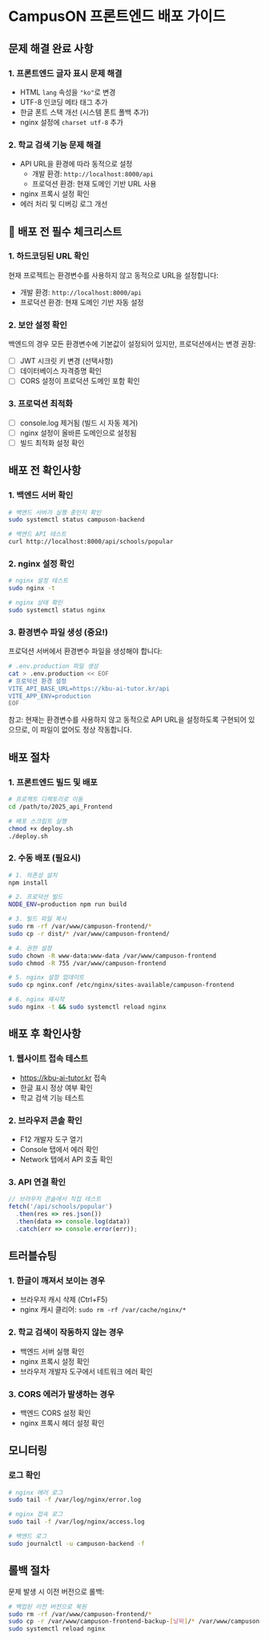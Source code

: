 # CampusON 프론트엔드 배포 가이드

## 문제 해결 완료 사항

### 1. 프론트엔드 글자 표시 문제 해결
- HTML `lang` 속성을 `"ko"`로 변경
- UTF-8 인코딩 메타 태그 추가
- 한글 폰트 스택 개선 (시스템 폰트 폴백 추가)
- nginx 설정에 `charset utf-8` 추가

### 2. 학교 검색 기능 문제 해결
- API URL을 환경에 따라 동적으로 설정
  - 개발 환경: `http://localhost:8000/api`
  - 프로덕션 환경: 현재 도메인 기반 URL 사용
- nginx 프록시 설정 확인
- 에러 처리 및 디버깅 로그 개선

## 🚨 **배포 전 필수 체크리스트**

### 1. 하드코딩된 URL 확인

현재 프로젝트는 환경변수를 사용하지 않고 동적으로 URL을 설정합니다:
- 개발 환경: `http://localhost:8000/api`
- 프로덕션 환경: 현재 도메인 기반 자동 설정

### 2. 보안 설정 확인

백엔드의 경우 모든 환경변수에 기본값이 설정되어 있지만, 프로덕션에서는 변경 권장:
- [ ] JWT 시크릿 키 변경 (선택사항)
- [ ] 데이터베이스 자격증명 확인
- [ ] CORS 설정이 프로덕션 도메인 포함 확인

### 3. 프로덕션 최적화

- [ ] console.log 제거됨 (빌드 시 자동 제거)
- [ ] nginx 설정이 올바른 도메인으로 설정됨
- [ ] 빌드 최적화 설정 확인

## 배포 전 확인사항

### 1. 백엔드 서버 확인
```bash
# 백엔드 서버가 실행 중인지 확인
sudo systemctl status campuson-backend

# 백엔드 API 테스트
curl http://localhost:8000/api/schools/popular
```

### 2. nginx 설정 확인
```bash
# nginx 설정 테스트
sudo nginx -t

# nginx 상태 확인
sudo systemctl status nginx
```

### 3. 환경변수 파일 생성 (중요!)
프로덕션 서버에서 환경변수 파일을 생성해야 합니다:

```bash
# .env.production 파일 생성
cat > .env.production << EOF
# 프로덕션 환경 설정
VITE_API_BASE_URL=https://kbu-ai-tutor.kr/api
VITE_APP_ENV=production
EOF
```

참고: 현재는 환경변수를 사용하지 않고 동적으로 API URL을 설정하도록 구현되어 있으므로, 
이 파일이 없어도 정상 작동합니다.

## 배포 절차

### 1. 프론트엔드 빌드 및 배포
```bash
# 프로젝트 디렉토리로 이동
cd /path/to/2025_api_Frontend

# 배포 스크립트 실행
chmod +x deploy.sh
./deploy.sh
```

### 2. 수동 배포 (필요시)
```bash
# 1. 의존성 설치
npm install

# 2. 프로덕션 빌드
NODE_ENV=production npm run build

# 3. 빌드 파일 복사
sudo rm -rf /var/www/campuson-frontend/*
sudo cp -r dist/* /var/www/campuson-frontend/

# 4. 권한 설정
sudo chown -R www-data:www-data /var/www/campuson-frontend
sudo chmod -R 755 /var/www/campuson-frontend

# 5. nginx 설정 업데이트
sudo cp nginx.conf /etc/nginx/sites-available/campuson-frontend

# 6. nginx 재시작
sudo nginx -t && sudo systemctl reload nginx
```

## 배포 후 확인사항

### 1. 웹사이트 접속 테스트
- https://kbu-ai-tutor.kr 접속
- 한글 표시 정상 여부 확인
- 학교 검색 기능 테스트

### 2. 브라우저 콘솔 확인
- F12 개발자 도구 열기
- Console 탭에서 에러 확인
- Network 탭에서 API 호출 확인

### 3. API 연결 확인
```javascript
// 브라우저 콘솔에서 직접 테스트
fetch('/api/schools/popular')
  .then(res => res.json())
  .then(data => console.log(data))
  .catch(err => console.error(err));
```

## 트러블슈팅

### 1. 한글이 깨져서 보이는 경우
- 브라우저 캐시 삭제 (Ctrl+F5)
- nginx 캐시 클리어: `sudo rm -rf /var/cache/nginx/*`

### 2. 학교 검색이 작동하지 않는 경우
- 백엔드 서버 실행 확인
- nginx 프록시 설정 확인
- 브라우저 개발자 도구에서 네트워크 에러 확인

### 3. CORS 에러가 발생하는 경우
- 백엔드 CORS 설정 확인
- nginx 프록시 헤더 설정 확인

## 모니터링

### 로그 확인
```bash
# nginx 에러 로그
sudo tail -f /var/log/nginx/error.log

# nginx 접속 로그
sudo tail -f /var/log/nginx/access.log

# 백엔드 로그
sudo journalctl -u campuson-backend -f
```

## 롤백 절차

문제 발생 시 이전 버전으로 롤백:
```bash
# 백업된 이전 버전으로 복원
sudo rm -rf /var/www/campuson-frontend/*
sudo cp -r /var/www/campuson-frontend-backup-[날짜]/* /var/www/campuson-frontend/
sudo systemctl reload nginx
``` 